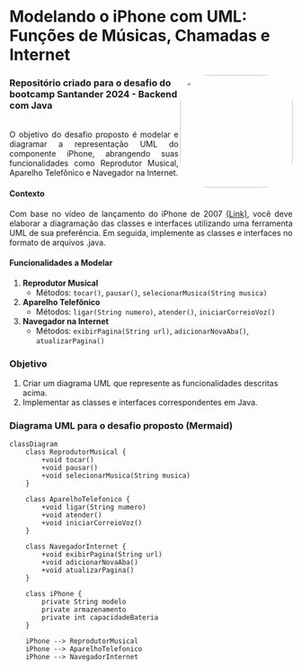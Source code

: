 # Modelando o iPhone com UML: Funções de Músicas, Chamadas e Internet

<img align="right" height="200" style="border-radius:50px;" src="https://hermes.dio.me/tracks/a039b34c-7aa8-4a3d-b765-07c8c837f67a.png">

### Repositório criado para o desafio do bootcamp Santander 2024 - Backend com Java

<p align="justify">
    <br>
    O objetivo do desafio proposto é modelar e diagramar a representação UML do componente iPhone, abrangendo suas funcionalidades como Reprodutor Musical, Aparelho Telefônico e Navegador na Internet.
    <br>
</p>

<h4>Contexto</h4>

<p align="justify">
    Com base no vídeo de lançamento do iPhone de 2007 <a href="https://www.youtube.com/watch?v=9ou608QQRq8">(Link)</a>, você deve elaborar a diagramação das classes e interfaces utilizando uma ferramenta UML de sua preferência. Em seguida, implemente as classes e interfaces no formato de arquivos .java.
</p>

#### Funcionalidades a Modelar
1. **Reprodutor Musical**
   - Métodos: `tocar()`, `pausar()`, `selecionarMusica(String musica)`
2. **Aparelho Telefônico**
   - Métodos: `ligar(String numero)`, `atender()`, `iniciarCorreioVoz()`
3. **Navegador na Internet**
   - Métodos: `exibirPagina(String url)`, `adicionarNovaAba()`, `atualizarPagina()`

### Objetivo
1. Criar um diagrama UML que represente as funcionalidades descritas acima.
2. Implementar as classes e interfaces correspondentes em Java.


### Diagrama UML para o desafio proposto (Mermaid)

```mermaid
classDiagram
    class ReprodutorMusical {
        +void tocar()
        +void pausar()
        +void selecionarMusica(String musica)
    }

    class AparelhoTelefonico {
        +void ligar(String numero)
        +void atender()
        +void iniciarCorreioVoz()
    }

    class NavegadorInternet {
        +void exibirPagina(String url)
        +void adicionarNovaAba()
        +void atualizarPagina()
    }

    class iPhone {
        private String modelo
        private armazenamento
        private int capacidadeBateria
    }

    iPhone --> ReprodutorMusical
    iPhone --> AparelhoTelefonico
    iPhone --> NavegadorInternet
```